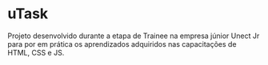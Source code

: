 # uTask

Projeto desenvolvido durante a etapa de Trainee na empresa júnior Unect Jr para por em prática os aprendizados adquiridos nas capacitações de HTML, CSS e JS. 
